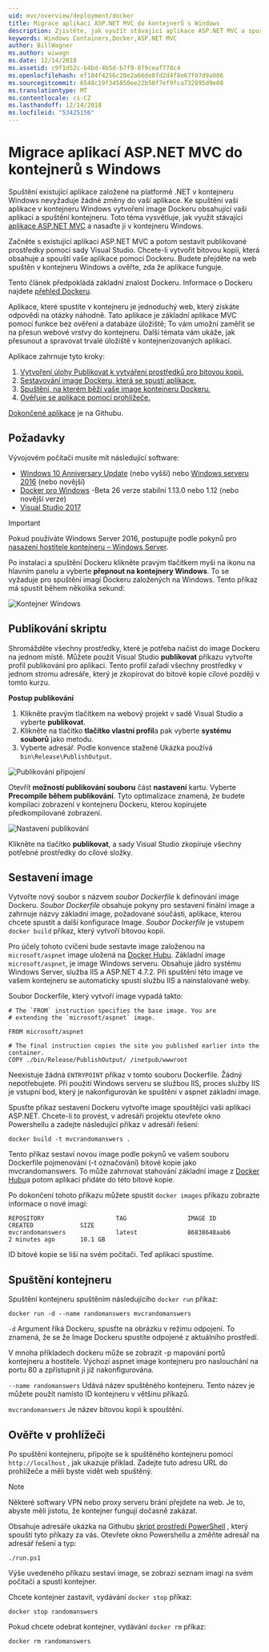 ```yaml
---
uid: mvc/overview/deployment/docker
title: Migrace aplikací ASP.NET MVC do kontejnerů s Windows
description: Zjistěte, jak využít stávající aplikace ASP.NET MVC a spustíte ji v kontejneru Windows Docker
keywords: Windows Containers,Docker,ASP.NET MVC
author: BillWagner
ms.author: wiwagn
ms.date: 12/14/2018
ms.assetid: c9f1d52c-b4bd-4b5d-b7f9-8f9ceaf778c4
ms.openlocfilehash: ef184f4256c20e2a66de8fd2d4f8e67f07d9a086
ms.sourcegitcommit: 6548c19f345850ee22b50f7ef9fca732895d9e08
ms.translationtype: MT
ms.contentlocale: cs-CZ
ms.lasthandoff: 12/14/2018
ms.locfileid: "53425156"
---
```

# <a name="migrating-aspnet-mvc-applications-to-windows-containers"></a>Migrace aplikací ASP.NET MVC do kontejnerů s Windows

Spuštění existující aplikace založené na platformě .NET v kontejneru Windows nevyžaduje žádné změny do vaší aplikace. Ke spuštění vaší aplikace v kontejneru Windows vytvoření image Dockeru obsahující vaši aplikaci a spuštění kontejneru. Toto téma vysvětluje, jak využít stávající [aplikace ASP.NET MVC](http://www.asp.net/mvc) a nasaďte ji v kontejneru Windows.

Začněte s existující aplikaci ASP.NET MVC a potom sestavit publikované prostředky pomocí sady Visual Studio. Chcete-li vytvořit bitovou kopii, která obsahuje a spouští vaše aplikace pomocí Dockeru. Budete přejděte na web spuštěn v kontejneru Windows a ověřte, zda že aplikace funguje.

Tento článek předpokládá základní znalost Dockeru. Informace o Dockeru najdete [přehled Dockeru](https://docs.docker.com/engine/understanding-docker/).

Aplikace, které spustíte v kontejneru je jednoduchý web, který získáte odpovědi na otázky náhodně. Tato aplikace je základní aplikace MVC pomocí funkce bez ověření a databáze úložiště; To vám umožní zaměřit se na přesun webové vrstvy do kontejneru. Další témata vám ukáže, jak přesunout a spravovat trvalé úložiště v kontejnerizovaných aplikací.

Aplikace zahrnuje tyto kroky:

1. [Vytvoření úlohy Publikovat k vytváření prostředků pro bitovou kopii.](#publish-script)
1. [Sestavování image Dockeru, která se spustí aplikace.](#build-the-image)
1. [Spuštění, na kterém běží vaše image kontejneru Dockeru.](#start-a-container)
1. [Ověřuje se aplikace pomocí prohlížeče.](#verify-in-the-browser)

[Dokončené aplikace](https://github.com/dotnet/samples/tree/master/framework/docker/MVCRandomAnswerGenerator) je na Githubu.

## <a name="prerequisites"></a>Požadavky

Vývojovém počítači musíte mít následující software:

- [Windows 10 Anniversary Update](https://www.microsoft.com/software-download/windows10/) (nebo vyšší) nebo [Windows serveru 2016](https://www.microsoft.com/cloud-platform/windows-server) (nebo novější)
- [Docker pro Windows](https://docs.docker.com/docker-for-windows/) -Beta 26 verze stabilní 1.13.0 nebo 1.12 (nebo novější verze)
- [Visual Studio 2017](https://visualstudio.microsoft.com/downloads/?utm_medium=microsoft&utm_source=docs.microsoft.com&utm_campaign=button+cta&utm_content=download+vs2017)

> [!IMPORTANT]
> Pokud používáte Windows Server 2016, postupujte podle pokynů pro [nasazení hostitele kontejneru – Windows Server](https://msdn.microsoft.com/virtualization/windowscontainers/deployment/deployment).

Po instalaci a spuštění Dockeru klikněte pravým tlačítkem myši na ikonu na hlavním panelu a vyberte **přepnout na kontejnery Windows**. To se vyžaduje pro spuštění imagí Dockeru založených na Windows. Tento příkaz má spustit během několika sekund:

![Kontejner Windows][windows-container]

## <a name="publish-script"></a>Publikování skriptu

Shromážděte všechny prostředky, které je potřeba načíst do image Dockeru na jednom místě. Můžete použít Visual Studio **publikovat** příkazu vytvořte profil publikování pro aplikaci. Tento profil zařadí všechny prostředky v jednom stromu adresáře, který je zkopírovat do bitové kopie cílové později v tomto kurzu.

**Postup publikování**

1. Klikněte pravým tlačítkem na webový projekt v sadě Visual Studio a vyberte **publikovat**.
1. Klikněte na tlačítko **tlačítko vlastní profil**a pak vyberte **systému souborů** jako metodu.
1. Vyberte adresář. Podle konvence stažené Ukázka používá `bin\Release\PublishOutput`.

![Publikování připojení][publish-connection]

Otevřít **možností publikování souboru** část **nastavení** kartu. Vyberte **Precompile během publikování**. Tyto optimalizace znamená, že budete kompilaci zobrazení v kontejneru Dockeru, kterou kopírujete předkompilované zobrazení.

![Nastavení publikování][publish-settings]

Klikněte na tlačítko **publikovat**, a sady Visual Studio zkopíruje všechny potřebné prostředky do cílové složky.

## <a name="build-the-image"></a>Sestavení image

Vytvořte nový soubor s názvem *soubor Dockerfile* k definování image Dockeru. *Soubor Dockerfile* obsahuje pokyny pro sestavení finální image a zahrnuje názvy základní image, požadované součásti, aplikace, kterou chcete spustit a další konfigurace Image. *Soubor Dockerfile* je vstupem `docker build` příkaz, který vytvoří bitovou kopii.

Pro účely tohoto cvičení bude sestavte image založenou na `microsoft/aspnet` image uložená na [Docker Hubu](https://hub.docker.com/r/microsoft/aspnet/).
Základní image `microsoft/aspnet`, je image Windows serveru. Obsahuje jádro systému Windows Server, služba IIS a ASP.NET 4.7.2. Při spuštění této image ve vašem kontejneru se automaticky spustí službu IIS a nainstalované weby.

Soubor Dockerfile, který vytvoří image vypadá takto:

```console
# The `FROM` instruction specifies the base image. You are
# extending the `microsoft/aspnet` image.

FROM microsoft/aspnet

# The final instruction copies the site you published earlier into the container.
COPY ./bin/Release/PublishOutput/ /inetpub/wwwroot
```

Neexistuje žádná `ENTRYPOINT` příkaz v tomto souboru Dockerfile. Žádný nepotřebujete. Při použití Windows serveru se službou IIS, proces služby IIS je vstupní bod, který je nakonfigurován ke spuštění v aspnet základní image.

Spusťte příkaz sestavení Dockeru vytvořte image spouštějící vaši aplikaci ASP.NET. Chcete-li to provést, v adresáři projektu otevřete okno Powershellu a zadejte následující příkaz v adresáři řešení:

```console
docker build -t mvcrandomanswers .
```

Tento příkaz sestaví novou image podle pokynů ve vašem souboru Dockerfile pojmenování (-t označování) bitové kopie jako mvcrandomanswers. To může zahrnovat stahování základní image z [Docker Hubu](http://hub.docker.com)a potom aplikaci přidáte do této bitové kopie.

Po dokončení tohoto příkazu můžete spustit `docker images` příkazu zobrazte informace o nové imagi:

```console
REPOSITORY                    TAG                 IMAGE ID            CREATED             SIZE
mvcrandomanswers              latest              86838648aab6        2 minutes ago       10.1 GB
```

ID bitové kopie se liší na svém počítači. Teď aplikaci spustíme.

## <a name="start-a-container"></a>Spuštění kontejneru

Spuštění kontejneru spuštěním následujícího `docker run` příkaz:

```console
docker run -d --name randomanswers mvcrandomanswers
```

`-d` Argument říká Dockeru, spusťte na obrázku v režimu odpojení. To znamená, že se že Image Dockeru spustíte odpojené z aktuálního prostředí.

V mnoha příkladech dockeru může se zobrazit -p mapování portů kontejneru a hostitele. Výchozí aspnet image kontejneru pro naslouchání na portu 80 a zpřístupnit ji již nakonfigurována.

`--name randomanswers` Udává název spuštěného kontejneru. Tento název je můžete použít namísto ID kontejneru v většinu příkazů.

`mvcrandomanswers` Je název bitovou kopii k spouštění.

## <a name="verify-in-the-browser"></a>Ověřte v prohlížeči

Po spuštění kontejneru, připojte se k spuštěného kontejneru pomocí `http://localhost` , jak ukazuje příklad. Zadejte tuto adresu URL do prohlížeče a měli byste vidět web spuštěný.

> [!NOTE]
> Některé softwary VPN nebo proxy serveru brání přejdete na web.
> Je to, abyste měli jistotu, že kontejner fungují dočasně zakázat.

Obsahuje adresáře ukázka na Githubu [skript prostředí PowerShell](https://github.com/dotnet/samples/blob/master/framework/docker/MVCRandomAnswerGenerator/run.ps1) , který spouští tyto příkazy za vás. Otevřete okno Powershellu a změňte adresář na adresář řešení a typ:

```console
./run.ps1
```

Výše uvedeného příkazu sestaví image, se zobrazí seznam imagí na svém počítači a spustí kontejner.

Chcete kontejner zastavit, vydávání `docker stop` příkaz:

```console
docker stop randomanswers
```

Pokud chcete odebrat kontejner, vydávání `docker rm` příkaz:

```console
docker rm randomanswers
```

[windows-container]: media/aspnetmvc/SwitchContainer.png "Přepnout do kontejnerů Windows"
[publish-connection]: media/aspnetmvc/PublishConnection.png "Publikovat do systému souborů"
[publish-settings]: media/aspnetmvc/PublishSettings.png "Nastavení publikování"
